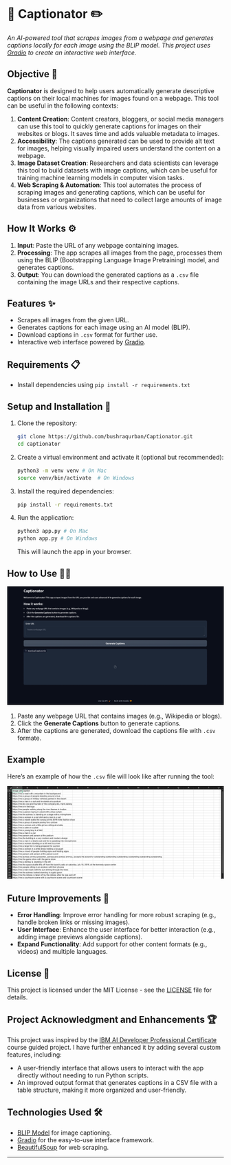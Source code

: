 
# 📸 Captionator ✏️

_An AI-powered tool that scrapes images from a webpage and generates captions locally for each image using the BLIP model. This project uses [Gradio](https://gradio.app/) to create an interactive web interface._

## Objective 🎯

**Captionator** is designed to help users automatically generate descriptive captions on their local machines for images found on a webpage. This tool can be useful in the following contexts: 
1. **Content Creation**: Content creators, bloggers, or social media managers can use this tool to quickly generate captions for images on their websites or blogs. It saves time and adds valuable metadata to images. 
2. **Accessibility**: The captions generated can be used to provide alt text for images, helping visually impaired users understand the content on a webpage. 
3. **Image Dataset Creation**: Researchers and data scientists can leverage this tool to build datasets with image captions, which can be useful for training machine learning models in computer vision tasks. 
4. **Web Scraping & Automation**: This tool automates the process of scraping images and generating captions, which can be useful for businesses or organizations that need to collect large amounts of image data from various websites.

## How It Works ⚙️

1. **Input**: Paste the URL of any webpage containing images.
2. **Processing**: The app scrapes all images from the page, processes them using the BLIP (Bootstrapping Language Image Pretraining) model, and generates captions.
3. **Output**: You can download the generated captions as a `.csv` file containing the image URLs and their respective captions.

## Features ✨

- Scrapes all images from the given URL.
- Generates captions for each image using an AI model (BLIP).
- Download captions in `.csv` format for further use.
- Interactive web interface powered by [Gradio](https://gradio.app/).

## Requirements 📋

- Install dependencies using `pip install -r requirements.txt`

## Setup and Installation 🚀

1. Clone the repository:

    ```bash
    git clone https://github.com/bushraqurban/Captionator.git
    cd captionator
    ```

2. Create a virtual environment and activate it (optional but recommended):

    ```bash
    python3 -m venv venv # On Mac 
    source venv/bin/activate  # On Windows
    ```

3. Install the required dependencies:

    ```bash
    pip install -r requirements.txt
    ```

4. Run the application:

    ```bash
    python3 app.py # On Mac
    python app.py # On Windows
    ```

    This will launch the app in your browser.

## How to Use 🧑‍💻

![Gradio Interface](assets/ui-screenshot.png)

 1. Paste any webpage URL that contains images (e.g., Wikipedia or
    blogs).
 2. Click the **Generate Captions** button to generate captions.
 3. After the captions are generated, download the captions file with `.csv` formate.

## Example

Here’s an example of how the `.csv` file will look like after running the tool:

![Example CSV Output](assets/output-screenshot.png)


## Future Improvements 🌱

- **Error Handling**: Improve error handling for more robust scraping (e.g., handle broken links or missing images).
- **User Interface**: Enhance the user interface for better interaction (e.g., adding image previews alongside captions).
- **Expand Functionality**: Add support for other content formats (e.g., videos) and multiple languages.

## License 📜

This project is licensed under the MIT License - see the [LICENSE](LICENSE) file for details.

## Project Acknowledgment and Enhancements 🏆

This project was inspired by the [IBM AI Developer Professional Certificate](https://www.coursera.org/professional-certificates/applied-artifical-intelligence-ibm-watson-ai) course guided project. I have further enhanced it by adding several custom features, including:

- A user-friendly interface that allows users to interact with the app directly without needing to run Python scripts.
- An improved output format that generates captions in a CSV file with a table structure, making it more organized and user-friendly.

## Technologies Used 🛠️
- [BLIP Model](https://github.com/huggingface/transformers) for image captioning.
- [Gradio](https://gradio.app/) for the easy-to-use interface framework.
- [BeautifulSoup](https://www.crummy.com/software/BeautifulSoup/bs4/doc/) for web scraping.

----------

